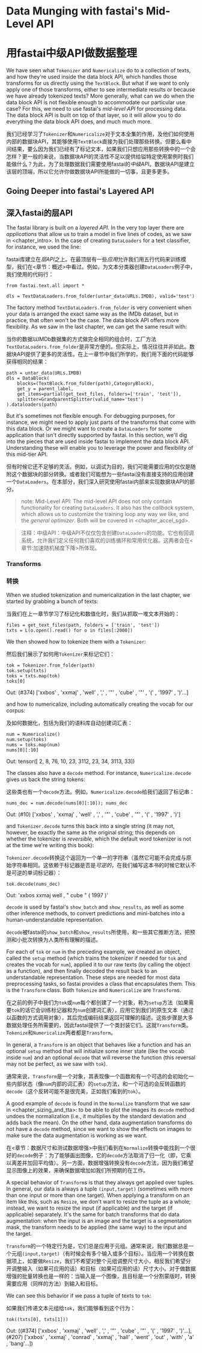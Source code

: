 # Data Munging with fastai's Mid-Level API

# 用fastai中级API做数据整理

We have seen what `Tokenizer` and `Numericalize` do to a collection of texts, and how they're used inside the data block API, which handles those transforms for us directly using the `TextBlock`. But what if we want to only apply one of those transforms, either to see intermediate results or because we have already tokenized texts? More generally, what can we do when the data block API is not flexible enough to accommodate our particular use case? For this, we need to use fastai's *mid-level API* for processing data. The data block API is built on top of that layer, so it will allow you to do everything the data block API does, and much much more.

我们已经学习了`Tokenizer`和`Numericalize`对于文本全集的作用，及他们如何使用内部的数据块API，其能够使用`TextBlock`直接为我们处理那些转换。但要么看中间结果，要么因为我们已经有了标记文本，如果我们只想应用那些转换中的一个会怎样？更一般的来说，当数据块API的灵活性不足以提供给镒特定使用案例时我们能做什么？为此，为了处理数据我们需要使用fastai的*中级API*。数据块API是建立该层的顶端，所以它允许你做数据块API所能做的一切事，且更多更多。

## Going Deeper into fastai's Layered API

## 深入fastai的层API

The fastai library is built on a *layered API*. In the very top layer there are *applications* that allow us to train a model in five lines of codes, as we saw in <chapter_intro>. In the case of creating `DataLoaders` for a text classifier, for instance, we used the line:

fastai库建立在*层API*之上。在最顶层有一些*应用*允许我们用五行代码来训练模型，我们在<章节：概述>中看过。例如，为文本分类器创建`DataLoaders`例子中，我们使用的代码行：

```
from fastai.text.all import *

dls = TextDataLoaders.from_folder(untar_data(URLs.IMDB), valid='test')
```

The factory method `TextDataLoaders.from_folder` is very convenient when your data is arranged the exact same way as the IMDb dataset, but in practice, that often won't be the case. The data block API offers more flexibility. As we saw in the last chapter, we can get the same result with:

当你的数据以IMDb数据集的方式做完全相同的组合时，工厂方法`TextDataLoaders.from_folder`是非常方便的。但实际上，情况往往并非如此。数据块API提供了更多的灵活性。在上一章节中我们所学的，我们用下面的代码能够获得相同的结果：

```
path = untar_data(URLs.IMDB)
dls = DataBlock(
    blocks=(TextBlock.from_folder(path),CategoryBlock),
    get_y = parent_label,
    get_items=partial(get_text_files, folders=['train', 'test']),
    splitter=GrandparentSplitter(valid_name='test')
).dataloaders(path)
```

But it's sometimes not flexible enough. For debugging purposes, for instance, we might need to apply just parts of the transforms that come with this data block. Or we might want to create a `DataLoaders` for some application that isn't directly supported by fastai. In this section, we'll dig into the pieces that are used inside fastai to implement the data block API. Understanding these will enable you to leverage the power and flexibility of this mid-tier API.

但有时候它还不足够的灵活。例如，以调试为目的，我们可能需要应用的仅仅是随附这个数据块的部分转换。或者我们可能想为一些fastai没有直接支持的应用创建一个`DataLoaders`。在本部分，我们深入研究使用fastai内部来实现数据块API的部分。

> note: Mid-Level API: The mid-level API does not only contain functionality for creating `DataLoaders`. It also has the *callback* system, which allows us to customize the training loop any way we like, and the *general optimizer*. Both will be covered in <chapter_accel_sgd>.

> 注释：中级API：中级API不仅仅包含创建`DataLoaders`的功能。它也有回调系统，允许我们定义任何我们喜欢的训练循环和常用优化器。这两者会在<章节:加速随机梯度下降>所体现。

### Transforms

### 转换

When we studied tokenization and numericalization in the last chapter, we started by grabbing a bunch of texts:

当我们在上一章节学习了标记化和数值化时，我们从抓取一堆文本开始的：

```
files = get_text_files(path, folders = ['train', 'test'])
txts = L(o.open().read() for o in files[:2000])
```

We then showed how to tokenize them with a `Tokenizer`:

然后我们展示了如何用`Tokenizer`来标记它们：

```
tok = Tokenizer.from_folder(path)
tok.setup(txts)
toks = txts.map(tok)
toks[0]
```

Out: (#374) ['xxbos' , 'xxmaj' , 'well' , ',' , '"' , 'cube' , '"' , '(' , '1997' , ')'...]

and how to numericalize, including automatically creating the vocab for our corpus:

及如何数据化，包括为我们的语料库自动创建词汇表：

```
num = Numericalize()
num.setup(toks)
nums = toks.map(num)
nums[0][:10]
```

Out: tensor([   2,    8,   76,   10,   23, 3112,   23,   34, 3113,   33])

The classes also have a `decode` method. For instance, `Numericalize.decode` gives us back the string tokens:

这些类也有一个`decode`方法。例如，`Numericalize.decode`给我们返回了标记串：

```
nums_dec = num.decode(nums[0][:10]); nums_dec
```

Out: (#10) ['xxbos' , 'xxmaj' , 'well' , ',' , '"' , 'cube' , '"' , '(' , '1997' , ')']

and `Tokenizer.decode` turns this back into a single string (it may not, however, be exactly the same as the original string; this depends on whether the tokenizer is *reversible*, which the default word tokenizer is not at the time we're writing this book):

`Tokenizer.decode`转换这个返回为一个单一的字符串（虽然它可能不会完成与原始字符串相同。这依赖于标记器是否是*可逆的*，在我们编写这本书的时候它默认不是可逆的单词标记器）：

```
tok.decode(nums_dec)
```

Out: 'xxbos xxmaj well , " cube " ( 1997 )'

`decode` is used by fastai's `show_batch` and `show_results`, as well as some other inference methods, to convert predictions and mini-batches into a human-understandable representation.

`decode`被fastai的`show_batch`和`show_results`所使用，和一些其它推断方法，把预测和小批次转换为人类所有理解的描述。

For each of `tok` or `num` in the preceding example, we created an object, called the `setup` method (which trains the tokenizer if needed for `tok` and creates the vocab for `num`), applied it to our raw texts (by calling the object as a function), and then finally decoded the result back to an understandable representation. These steps are needed for most data preprocessing tasks, so fastai provides a class that encapsulates them. This is the `Transform` class. Both `Tokenize` and `Numericalize` are `Transform`s.

在之前的例子中我们为`tok`或`num`每个都创建了一个对象，称为`setup`方法（如果需要`tok`的话它会训练标记器和为`num`创建词汇表），应用它到我们的原生文本（通过以函数的方式调用对象），其后完成编码结果返回可理解的描述。这些步骤是大多数据处理任务所需要的，因此fastai提供了一个类封装它们。这就`Transform`类。`Tokenize`和`Numericalize`两者都是`Transform`。

In general, a `Transform` is an object that behaves like a function and has an optional `setup` method that will initialize some inner state (like the vocab inside `num`) and an optional `decode` that will reverse the function (this reversal may not be perfect, as we saw with `tok`).

通常来说，`Transform`是一个对象，其表现像一个函数和有一个可选的会初始化一些内部状态（像`num`内部的词汇表）的`setup`方法，和一个可选的会反转函数的`decode`（这个反转可能不是很完美，正如我们看到的`tok`）。

A good example of `decode` is found in the `Normalize` transform that we saw in <chapter_sizing_and_tta>: to be able to plot the images its `decode` method undoes the normalization (i.e., it multiplies by the standard deviation and adds back the mean). On the other hand, data augmentation transforms do not have a `decode` method, since we want to show the effects on images to make sure the data augmentation is working as we want.

在<章节：数据尺寸和测试数据增强>中我们看到在`Normalize`转换中能找到一个很好的`decode`例子：为了能够画出图像，它的`decode`方法取消了归一化（即，它乘以离差并加回平均值）。另一方面，数据增强转换没有`decode`方法，因为我们希望显示图像上的效果，来确保数据增加如我们所预期的在工作。

A special behavior of `Transform`s is that they always get applied over tuples. In general, our data is always a tuple `(input,target)` (sometimes with more than one input or more than one target). When applying a transform on an item like this, such as `Resize`, we don't want to resize the tuple as a whole; instead, we want to resize the input (if applicable) and the target (if applicable) separately. It's the same for batch transforms that do data augmentation: when the input is an image and the target is a segmentation mask, the transform needs to be applied (the same way) to the input and the target.

`Transform`的一个特定行为是，它们总是应用于元组。通常来说，我们数据总是一个元组`(input,target)`（有时候会有多个输入或多个目标）。当应用一个转换在数据项上，如要做`Resize`，我们不希望对整个元组调整尺寸大小，相反我们希望分开调整输入（如果可应用的话）和目标（如果可应用的话）尺寸大小。对于做数据增强的批量转换也是一样的：当输入是一个图像，且目标是一个分割蒙版时，转换需要应用（同样的方法）到输入和目标。

We can see this behavior if we pass a tuple of texts to `tok`:

如果我们传递文本元组给`tok`，我们能够看到这个行为：

```
tok((txts[0], txts[1]))
```

Out: ((#374) ['xxbos' , 'xxmaj' , 'well' , ',' , '"' , 'cube' , '"' , '(' , '1997' , ')'...],  (#207) ['xxbos' , 'xxmaj' , 'conrad' , 'xxmaj' , 'hall' , 'went' , 'out' , 'with' , 'a' , 'bang'...])